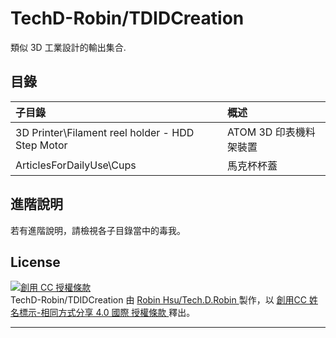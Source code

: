 
# TechD-Robin/TDIDCreation

類似 3D 工業設計的輸出集合.



## 目錄

| 子目錄 | 概述 |
| :----- | :--- |
| 3D Printer\Filament reel holder - HDD Step Motor | ATOM 3D 印表機料架裝置 |
| ArticlesForDailyUse\Cups | 馬克杯杯蓋  |



## 進階說明

若有進階說明，請檢視各子目錄當中的毒我。



## License

<a rel="license" href="http://creativecommons.org/licenses/by-sa/4.0/"><img alt="創用 CC 授權條款" style="border-width:0" src="https://i.creativecommons.org/l/by-sa/4.0/88x31.png" /></a><br /> 
<span xmlns:dct="http://purl.org/dc/terms/" property="dct:title"> TechD-Robin/TDIDCreation </span> 由 <a xmlns:cc="http://creativecommons.org/ns#" href="https://github.com/TechD-Robin" property="cc:attributionName" rel="cc:attributionURL"> Robin Hsu/Tech.D.Robin </a> 
製作，以 
<a rel="license" href="http://creativecommons.org/licenses/by-sa/4.0/"> 創用CC 姓名標示-相同方式分享 4.0 國際 授權條款 </a> 釋出。 



----

<!-- hide these references.

https://creativecommons.org/licenses/by-sa/4.0/
https://creativecommons.org/licenses/by-sa/4.0/legalcode

http://creativecommons.tw/
http://creativecommons.org/licenses/by-sa/3.0/tw/
http://creativecommons.org/licenses/by-sa/3.0/tw/legalcode

-->